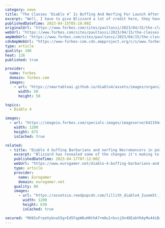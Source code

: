 ```yaml
---
category: news
title: "The Classes ‘Diablo 4’ Is Buffing And Nerfing For Launch After The Betas"
excerpt: "Well, I have to give Blizzard a lot of credit here, they have not just taken feedback from Diablo 4’s pair of betas last month, but they are implementing a lot of feedback in time for launch."
publishedDateTime: 2023-04-15T05:18:00Z
originalUrl: "https://www.forbes.com/sites/paultassi/2023/04/15/the-classes-diablo-4-is-buffing-and-nerfing-for-launch-after-the-betas/"
webUrl: "https://www.forbes.com/sites/paultassi/2023/04/15/the-classes-diablo-4-is-buffing-and-nerfing-for-launch-after-the-betas/"
ampWebUrl: "https://www.forbes.com/sites/paultassi/2023/04/15/the-classes-diablo-4-is-buffing-and-nerfing-for-launch-after-the-betas/amp/"
cdnAmpWebUrl: "https://www-forbes-com.cdn.ampproject.org/c/s/www.forbes.com/sites/paultassi/2023/04/15/the-classes-diablo-4-is-buffing-and-nerfing-for-launch-after-the-betas/amp/"
type: article
quality: 106
heat: 126
published: true

provider:
  name: Forbes
  domain: forbes.com
  images:
    - url: "https://smartableai.github.io/diablo4/assets/images/organizations/forbes.com-50x50.jpg"
      width: 50
      height: 50

topics:
  - Diablo 4

images:
  - url: "https://imageio.forbes.com/specials-images/imageserve/642194c5f4da46f4c7e2d103/0x0.jpg?format=jpg&width=1200"
    width: 1200
    height: 675
    isCached: true

related:
  - title: "Diablo 4 buffing Barbarians and nerfing Necromancers in post-beta update"
    excerpt: "Blizzard has revealed some of the changes it's making to Diablo 4 following the recent beta playtests, and from what I can see, it's addressing the biggest concerns I believe people had. One of those ..."
    publishedDateTime: 2023-04-17T07:12:00Z
    webUrl: "https://www.eurogamer.net/diablo-4-buffing-barbarians-and-nerfing-necromancers-in-post-beta-update"
    type: article
    provider:
      name: Eurogamer
      domain: eurogamer.net
    quality: 86
    images:
      - url: "https://assetsio.reedpopcdn.com/lillith_diablo4_Iuoem5t.jpg?width=1200&height=630&fit=crop&enable=upscale&auto=webp"
        width: 1200
        height: 630
        isCached: true

secured: "MX6SsFrpeVybnaS5g+Ed5FqpW6uH0thA7+m0u1+bvsjDn4DEabYKAyMu44iBx1Ut7lkeKi3ymhAVaqAty0ZkLIjs48Vn4aza5iIyxFdthgrc5smKm4GDjevfwMOYGixtmne5N9xcfJT98x6RcnpsNYWQVe8n6O2hqMEfkWLelXP4rwFulfZJQl/1UUH26Oo87ncyc3O6IvsaEFvGHpI9OmWa5zja/hQ/ngbVgit5iPjaSBlh+gGy0ixvjQ4eL/3EcMzp0jUCujn8u2jgOH25JE4BhcLNft4y9pMwyZ922shQW3I4X0A5ksrqU4spoSa7YhylUAqXAbsLeDW9z4M4NZL1bk/lDG6N8FudvgR0ka4=;beaDWHLAGBolEEI6gK+UKg=="
---
```


